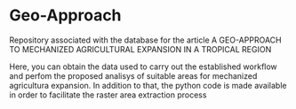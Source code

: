 # Geo-Approach
Repository associated with the database for the article A GEO-APPROACH TO MECHANIZED AGRICULTURAL EXPANSION IN A TROPICAL REGION

Here, you can obtain the data used to carry out the established workflow and perfom the proposed analisys of suitable areas for mechanized agricultura expansion.
In addition to that, the python code is made available in order to facilitate the raster area extraction process
